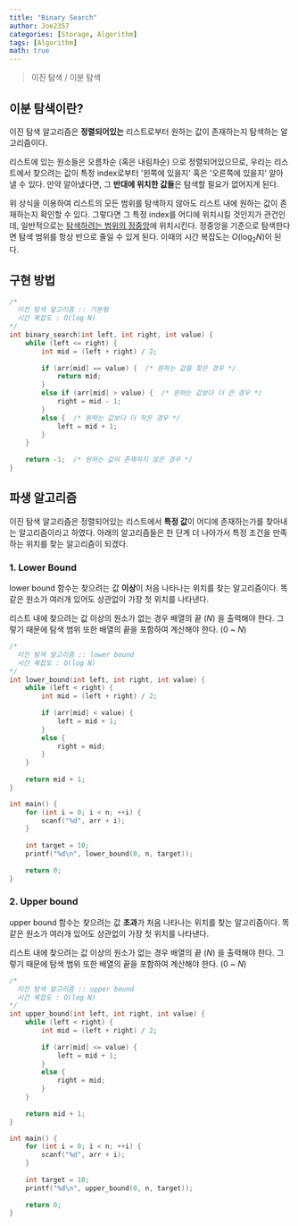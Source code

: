 ```yaml
---
title: "Binary Search"
author: Joe2357
categories: [Storage, Algorithm]
tags: [Algorithm]
math: true
---
```


  > 이진 탐색 / 이분 탐색

## 이분 탐색이란?

이진 탐색 알고리즘은 **정렬되어있는** 리스트로부터 원하는 값이 존재하는지 탐색하는 알고리즘이다.

리스트에 있는 원소들은 오름차순 (혹은 내림차순) 으로 정렬되어있으므로, 우리는 리스트에서 찾으려는 값이 특정 index로부터 '왼쪽에 있을지' 혹은 '오른쪽에 있을지' 알아낼 수 있다. 만약 알아냈다면, 그 **반대에 위치한 값들**은 탐색할 필요가 없어지게 된다.

위 상식을 이용하여 리스트의 모든 범위를 탐색하지 않아도 리스트 내에 원하는 값이 존재하는지 확인할 수 있다. 그렇다면 그 특정 index를 어디에 위치시킬 것인지가 관건인데, 일반적으로는 <u>탐색하려는 범위의 정중앙</u>에 위치시킨다. 정중앙을 기준으로 탐색한다면 탐색 범위를 항상 반으로 줄일 수 있게 된다. 이때의 시간 복잡도는 $O(\log_{2} N)$이 된다.

## 구현 방법

```c
/*
  이진 탐색 알고리즘 :: 기본형
  시간 복잡도 : O(log N)
*/
int binary_search(int left, int right, int value) {
    while (left <= right) {
        int mid = (left + right) / 2;
        
        if (arr[mid] == value) {  /* 원하는 값을 찾은 경우 */
            return mid;
        }
        else if (arr[mid] > value) {  /* 원하는 값보다 더 큰 경우 */
            right = mid - 1;
        }
        else {  /* 원하는 값보다 더 작은 경우 */
            left = mid + 1;
        }
    }
    
    return -1;  /* 원하는 값이 존재하지 않은 경우 */
}
```



## 파생 알고리즘

이진 탐색 알고리즘은 정렬되어있는 리스트에서 **특정 값**이 어디에 존재하는가를 찾아내는 알고리즘이라고 하였다. 아래의 알고리즘들은 한 단계 더 나아가서 특정 조건을 만족하는 위치를 찾는 알고리즘이 되겠다.

### 1. Lower Bound

lower bound 함수는 찾으려는 값 **이상**이 처음 나타나는 위치를 찾는 알고리즘이다. 똑같은 원소가 여러개 있어도 상관없이 가장 첫 위치를 나타낸다.

리스트 내에 찾으려는 값 이상의 원소가 없는 경우 배열의 끝 ($N$) 을 출력해야 한다. 그렇기 때문에 탐색 범위 또한 배열의 끝을 포함하여 계산해야 한다. ($0$ ~ $N$)



```c
/*
  이진 탐색 알고리즘 :: lower bound
  시간 복잡도 : O(log N)
*/
int lower_bound(int left, int right, int value) {
    while (left < right) {
        int mid = (left + right) / 2;
        
        if (arr[mid] < value) {
            left = mid + 1;
        }
        else {
            right = mid;
        }
    }
    
    return mid + 1;
}

int main() {
    for (int i = 0; i < n; ++i) {
        scanf("%d", arr + i);
    }
    
    int target = 10;
    printf("%d\n", lower_bound(0, n, target));
    
    return 0;
}
```

### 2. Upper bound

upper bound 함수는 찾으려는 값 **초과**가 처음 나타나는 위치를 찾는 알고리즘이다. 똑같은 원소가 여러개 있어도 상관없이 가장 첫 위치를 나타낸다.

리스트 내에 찾으려는 값 이상의 원소가 없는 경우 배열의 끝 ($N$) 을 출력해야 한다. 그렇기 때문에 탐색 범위 또한 배열의 끝을 포함하여 계산해야 한다. ($0$ ~ $N$)



```c
/*
  이진 탐색 알고리즘 :: upper bound
  시간 복잡도 : O(log N)
*/
int upper_bound(int left, int right, int value) {
    while (left < right) {
        int mid = (left + right) / 2;
        
        if (arr[mid] <= value) {
            left = mid + 1;
        }
        else {
            right = mid;
        }
    }
    
    return mid + 1;
}

int main() {
    for (int i = 0; i < n; ++i) {
        scanf("%d", arr + i);
    }
    
    int target = 10;
    printf("%d\n", upper_bound(0, n, target));
    
    return 0;
}
```
